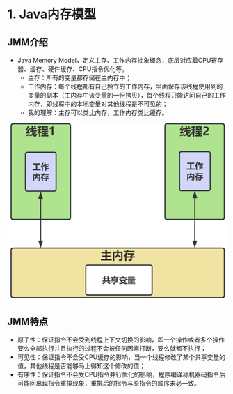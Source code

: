# 1. Java内存模型

## JMM介绍

- Java Memory Model，定义主存、工作内存抽象概念，底层对应着CPU寄存器、缓存、硬件缓存、CPU指令优化等。
  - 主存：所有的变量都存储在主内存中；
  - 工作内存：每个线程都有自己独立的工作内存，里面保存该线程使用到的变量的副本（主内存中该变量的一份拷贝），每个线程只能访问自己的工作内存，即线程中的本地变量对其他线程是不可见的；
  - 我的理解：主存可以类比内存，工作内存类比缓存。

![](/juc/15.png)

## JMM特点

- 原子性：保证指令不会受到线程上下文切换的影响，即一个操作或者多个操作要么全部执行并且执行的过程不会被任何因素打断，要么就都不执行；
- 可见性：保证指令不会受CPU缓存的影响，当一个线程修改了某个共享变量的值，其他线程是否能够马上得知这个修改的值；
- 有序性：保证指令不会受CPU指令并行优化的影响，程序编译称机器码指令后可能回出现指令重排现象，重排后的指令与原指令的顺序未必一致。

